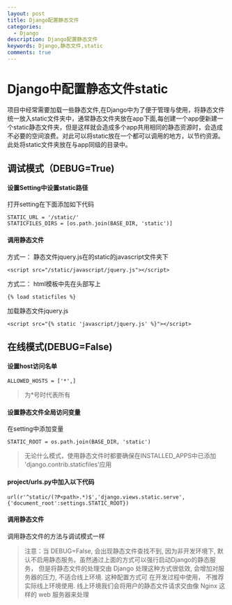 ```yaml
---
layout: post
title: Django配置静态文件
categories:
  - Django
description: Django配置静态文件
keywords: Django,静态文件,static
comments: true
---
```


# Django中配置静态文件static

项目中经常需要加载一些静态文件,在Django中为了便于管理与使用，将静态文件统一放入static文件夹中，通常静态文件夹放在app下面,每创建一个app便新建一个static静态文件夹，但是这样就会造成多个app共用相同的静态资源时，会造成不必要的空间浪费。对此可以将static放在一个都可以调用的地方，以节约资源。此处将static文件夹放在与app同级的目录中。

## 调试模式（DEBUG=True)

#### 设置Setting中设置static路径
打开setting在下面添加如下代码
```
STATIC_URL = '/static/'
STATICFILES_DIRS = [os.path.join(BASE_DIR, 'static')]
```
#### 调用静态文件

方式一：
静态文件jquery.js在的static的javascript文件夹下
```
<script src="/static/javascript/jquery.js"></script>
```
方式二：
html模板中先在头部写上
```
{% load staticfiles %}
```
加载静态文件jquery.js
```
<script src="{% static 'javascript/jquery.js' %}"></script>
```

## 在线模式(DEBUG=False)
#### 设置host访问名单
```
ALLOWED_HOSTS = ['*',]
```
> 为*号时代表所有

#### 设置静态文件全局访问变量
在setting中添加变量
```
STATIC_ROOT = os.path.join(BASE_DIR, 'static')
```
> 无论什么模式，使用静态文件时都要确保在INSTALLED_APPS中已添加
> 'django.contrib.staticfiles'应用

#### project/urls.py中加入以下代码
```
url(r'^static/(?P<path>.*)$','django.views.static.serve',{'document_root':settings.STATIC_ROOT})
```

#### 调用静态文件
调用静态文件的方法与调试模式一样

> 注意：当 DEBUG=False, 会出现静态⽂件查找不到, 因为⾮开发环境下, 默认不启⽤静态服务。虽然通过上面的方式可以强行启动Django的静态服务， 但是将静态⽂件的处理交由 Django 处理这种⽅式很低效, 会增加对服务器的压⼒, 不适合线上环境. 这种配置⽅式可
> 在开发过程中使⽤， 不推荐实际线上环境使⽤.
> 线上环境我们会将⽤户的静态⽂件请求交由像 Nginx 这样的 web 服务器来处理